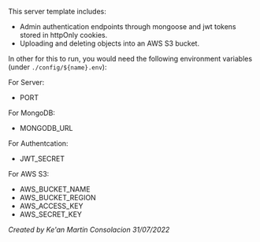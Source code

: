 This server template includes:
- Admin authentication endpoints through mongoose and jwt tokens stored in httpOnly cookies.
- Uploading and deleting objects into an AWS S3 bucket.

In other for this to run, you would need the following environment variables (under `./config/${name}.env`):

For Server:
- PORT

For MongoDB:
- MONGODB_URL

For Authentcation:
- JWT_SECRET

For AWS S3:
- AWS_BUCKET_NAME
- AWS_BUCKET_REGION
- AWS_ACCESS_KEY
- AWS_SECRET_KEY

_Created by Ke'an Martin Consolacion 31/07/2022_
